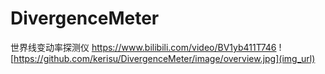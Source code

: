 # DivergenceMeter
世界线变动率探测仪 https://www.bilibili.com/video/BV1yb411T746
![https://github.com/kerisu/DivergenceMeter/image/overview.jpg](img_url)

